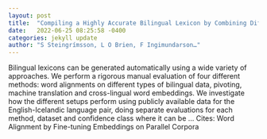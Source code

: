 ```yaml
---
layout: post
title:  "Compiling a Highly Accurate Bilingual Lexicon by Combining Different Approaches"
date:   2022-06-25 08:25:58 -0400
categories: jekyll update
author: "S Steingrímsson, L O Brien, F Ingimundarson…"
---
```

Bilingual lexicons can be generated automatically using a wide variety of approaches. We perform a rigorous manual evaluation of four different methods: word alignments on different types of bilingual data, pivoting, machine translation and cross-lingual word embeddings. We investigate how the different setups perform using publicly available data for the English-Icelandic language pair, doing separate evaluations for each method, dataset and confidence class where it can be …
Cites: ‪Word Alignment by Fine-tuning Embeddings on Parallel Corpora‬  